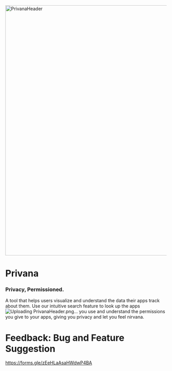 <img width="780" alt="PrivanaHeader" src="https://github.com/user-attachments/assets/59017c06-cd02-4f00-b49d-c2b25ae88372" />

# Privana
### Privacy, Permissioned.
A tool that helps users visualize and understand the data their apps track about them. Use our intuitive search feature to look up the apps![Uploading PrivanaHeader.png…]()
 you use and understand the permissions you give to your apps, giving you privacy and let you feel nirvana. 
# Feedback: Bug and Feature Suggestion
https://forms.gle/zEeHLaAsaHWdwP4BA
